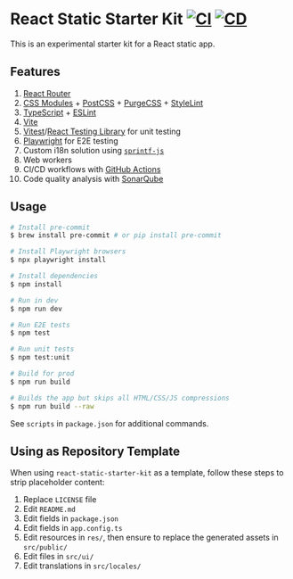 # React Static Starter Kit [![CI](https://github.com/andrewscwei/react-static-starter-kit/workflows/CI/badge.svg)](https://github.com/andrewscwei/react-static-starter-kit/actions?query=workflow%3ACI) [![CD](https://github.com/andrewscwei/react-static-starter-kit/workflows/CD/badge.svg)](https://github.com/andrewscwei/react-static-starter-kit/actions?query=workflow%3ACD)

This is an experimental starter kit for a React static app.

## Features

1. [React Router](https://reacttraining.com/react-router/)
2. [CSS Modules](https://github.com/css-modules/css-modules) + [PostCSS](https://postcss.org/) + [PurgeCSS](https://purgecss.com/) + [StyleLint](https://stylelint.io/)
3. [TypeScript](https://www.typescriptlang.org/) + [ESLint](https://eslint.org/)
4. [Vite](https://vitejs.dev/)
5. [Vitest](https://vitest.dev/)/[React Testing Library](https://testing-library.com/docs/react-testing-library/) for unit testing
6. [Playwright](https://playwright.dev/) for E2E testing
7. Custom i18n solution using [`sprintf-js`](https://www.npmjs.com/package/sprintf-js)
8. Web workers
9. CI/CD workflows with [GitHub Actions](https://github.com/features/actions)
10. Code quality analysis with [SonarQube](https://www.sonarsource.com/products/sonarqube/)

## Usage

```sh
# Install pre-commit
$ brew install pre-commit # or pip install pre-commit

# Install Playwright browsers
$ npx playwright install

# Install dependencies
$ npm install

# Run in dev
$ npm run dev

# Run E2E tests
$ npm test

# Run unit tests
$ npm test:unit

# Build for prod
$ npm run build

# Builds the app but skips all HTML/CSS/JS compressions
$ npm run build --raw
```

See `scripts` in `package.json` for additional commands.

## Using as Repository Template

When using `react-static-starter-kit` as a template, follow these steps to strip placeholder content:

1. Replace `LICENSE` file
2. Edit `README.md`
3. Edit fields in `package.json`
4. Edit fields in `app.config.ts`
5. Edit resources in `res/`, then ensure to replace the generated assets in `src/public/`
6. Edit files in `src/ui/`
7. Edit translations in `src/locales/`
